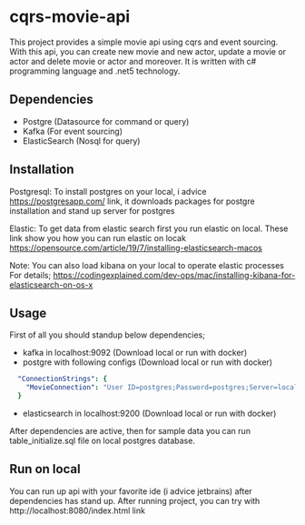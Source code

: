 # cqrs-movie-api
This project provides a simple movie api using cqrs and event sourcing. With this api, you can create new movie and new actor, update a movie or actor and delete movie or actor and moreover. It is written with c# programming language and .net5 technology.

## Dependencies
- Postgre (Datasource for command or query)
- Kafka (For event sourcing)
- ElasticSearch (Nosql for query)

## Installation
Postgresql:
To install postgres on your local, i advice https://postgresapp.com/ link, it downloads packages for postgre installation and stand up server for postgres

Elastic:
To get data from elastic search first you run elastic on local. These link show you how you can run elastic on locak
https://opensource.com/article/19/7/installing-elasticsearch-macos

Note: You can also load kibana on your local to operate elastic processes
For details; https://codingexplained.com/dev-ops/mac/installing-kibana-for-elasticsearch-on-os-x

## Usage
First of all you should standup below dependencies;
- kafka in localhost:9092 (Download local or run with docker)
- postgre with following configs (Download local or run with docker)
```yml
  "ConnectionStrings": {
    "MovieConnection": "User ID=postgres;Password=postgres;Server=localhost;Port=5432;Database=postgres;Integrated Security=true;Pooling=true;"
  }
```
- elasticsearch in localhost:9200 (Download local or run with docker)

After dependencies are active, then for sample data you can run table_initialize.sql file on local postgres database.

## Run on local
You can run up api with your favorite ide (i advice jetbrains) after dependencies has stand up.
After running project, you can try with http://localhost:8080/index.html link



